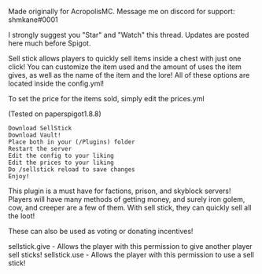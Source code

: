 Made originally for AcropolisMC. Message me on discord for support: shmkane#0001

I strongly suggest you "Star" and "Watch" this thread. Updates are posted here much before Spigot.

Sell stick allows players to quickly sell items inside a chest with just one click! You can customize the item used and the amount of uses the item gives, as well as the name of the item and the lore! All of these options are located inside the config.yml!

To set the price for the items sold, simply edit the prices.yml

(Tested on paperspigot1.8.8)

    Download SellStick
    Download Vault!
    Place both in your (/Plugins) folder
    Restart the server
    Edit the config to your liking
    Edit the prices to your liking
    Do /sellstick reload to save changes
    Enjoy!


This plugin is a must have for factions, prison, and skyblock servers! Players will have many methods of getting money, and surely iron golem, cow, and creeper are a few of them. With sell stick, they can quickly sell all the loot!

These can also be used as voting or donating incentives!

sellstick.give - Allows the player with this permission to give another player sell sticks!
sellstick.use - Allows the player with this permission to use a sell stick!
